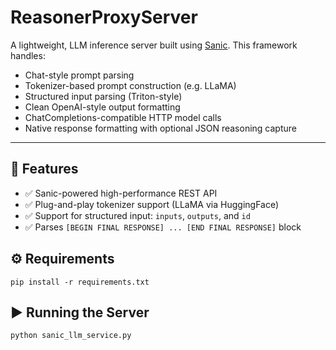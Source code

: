 # ReasonerProxyServer

A lightweight, LLM inference server built using [Sanic](https://sanic.dev/). This framework handles:

- Chat-style prompt parsing  
- Tokenizer-based prompt construction (e.g. LLaMA)  
- Structured input parsing (Triton-style)  
- Clean OpenAI-style output formatting  
- ChatCompletions-compatible HTTP model calls  
- Native response formatting with optional JSON reasoning capture

---

## 🚀 Features

- ✅ Sanic-powered high-performance REST API  
- ✅ Plug-and-play tokenizer support (LLaMA via HuggingFace)  
- ✅ Support for structured input: `inputs`, `outputs`, and `id`  
- ✅ Parses `[BEGIN FINAL RESPONSE] ... [END FINAL RESPONSE]` block

## ⚙️ Requirements
```
pip install -r requirements.txt
```

## ▶️ Running the Server
```
python sanic_llm_service.py
```

